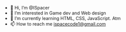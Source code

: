 - 👋 Hi, I’m @ISpacer
- 👀 I’m interested in Game dev and Web design
- 🌱 I’m currently learning HTML, CSS, JavaScript. Atm
- 📫 How to reach me ispacecode1@gmail.com

<!---
ISpacer/ISpacer is a ✨ special ✨ repository because its `README.md` (this file) appears on your GitHub profile.
You can click the Preview link to take a look at your changes.
--->
